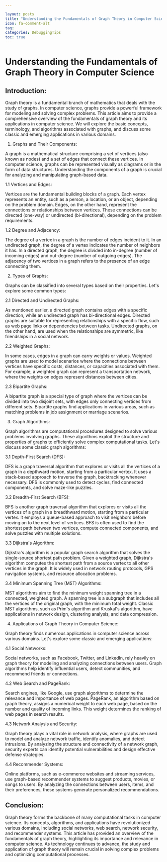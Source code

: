 ```yaml
---

layout: posts
title: "Understanding the Fundamentals of Graph Theory in Computer Science"
icon: fa-comment-alt
tag:      
categories: DebuggingTips
toc: true
---
```




# Understanding the Fundamentals of Graph Theory in Computer Science

## Introduction:

Graph theory is a fundamental branch of mathematics that deals with the study of graphs. In computer science, graphs provide a powerful framework for modeling and solving complex problems. This article aims to provide a comprehensive overview of the fundamentals of graph theory and its applications in computer science. We will explore the basic concepts, terminology, and algorithms associated with graphs, and discuss some classic and emerging applications in various domains.

1. Graphs and Their Components:

A graph is a mathematical structure comprising a set of vertices (also known as nodes) and a set of edges that connect these vertices. In computer science, graphs can be represented visually as diagrams or in the form of data structures. Understanding the components of a graph is crucial for analyzing and manipulating graph-based data.

1.1 Vertices and Edges:

Vertices are the fundamental building blocks of a graph. Each vertex represents an entity, such as a person, a location, or an object, depending on the problem domain. Edges, on the other hand, represent the connections or relationships between vertices. These connections can be directed (one-way) or undirected (bi-directional), depending on the problem requirements.

1.2 Degree and Adjacency:

The degree of a vertex in a graph is the number of edges incident to it. In an undirected graph, the degree of a vertex indicates the number of neighbors it has. In a directed graph, the degree is divided into in-degree (number of incoming edges) and out-degree (number of outgoing edges). The adjacency of two vertices in a graph refers to the presence of an edge connecting them.

2. Types of Graphs:

Graphs can be classified into several types based on their properties. Let's explore some common types:

2.1 Directed and Undirected Graphs:

As mentioned earlier, a directed graph contains edges with a specific direction, while an undirected graph has bi-directional edges. Directed graphs are suitable for representing relationships with a specific flow, such as web page links or dependencies between tasks. Undirected graphs, on the other hand, are used when the relationships are symmetric, like friendships in a social network.

2.2 Weighted Graphs:

In some cases, edges in a graph can carry weights or values. Weighted graphs are used to model scenarios where the connections between vertices have specific costs, distances, or capacities associated with them. For example, a weighted graph can represent a transportation network, where the weights on edges represent distances between cities.

2.3 Bipartite Graphs:

A bipartite graph is a special type of graph where the vertices can be divided into two disjoint sets, with edges only connecting vertices from different sets. Bipartite graphs find applications in various areas, such as matching problems in job assignment or marriage scenarios.

3. Graph Algorithms:

Graph algorithms are computational procedures designed to solve various problems involving graphs. These algorithms exploit the structure and properties of graphs to efficiently solve complex computational tasks. Let's discuss some classic graph algorithms:

3.1 Depth-First Search (DFS):

DFS is a graph traversal algorithm that explores or visits all the vertices of a graph in a depthward motion, starting from a particular vertex. It uses a stack-based approach to traverse the graph, backtracking whenever necessary. DFS is commonly used to detect cycles, find connected components, and solve maze-like puzzles.

3.2 Breadth-First Search (BFS):

BFS is another graph traversal algorithm that explores or visits all the vertices of a graph in a breadthward motion, starting from a particular vertex. It employs a queue-based approach to visit neighbors before moving on to the next level of vertices. BFS is often used to find the shortest path between two vertices, compute connected components, and solve puzzles with multiple solutions.

3.3 Dijkstra's Algorithm:

Dijkstra's algorithm is a popular graph search algorithm that solves the single-source shortest path problem. Given a weighted graph, Dijkstra's algorithm computes the shortest path from a source vertex to all other vertices in the graph. It is widely used in network routing protocols, GPS navigation systems, and resource allocation problems.

3.4 Minimum Spanning Tree (MST) Algorithms:

MST algorithms aim to find the minimum weight spanning tree in a connected, weighted graph. A spanning tree is a subgraph that includes all the vertices of the original graph, with the minimum total weight. Classic MST algorithms, such as Prim's algorithm and Kruskal's algorithm, have applications in network design, clustering analysis, and data compression.

4. Applications of Graph Theory in Computer Science:

Graph theory finds numerous applications in computer science across various domains. Let's explore some classic and emerging applications:

4.1 Social Networks:

Social networks, such as Facebook, Twitter, and LinkedIn, rely heavily on graph theory for modeling and analyzing connections between users. Graph algorithms help identify influential users, detect communities, and recommend friends or connections.

4.2 Web Search and PageRank:

Search engines, like Google, use graph algorithms to determine the relevance and importance of web pages. PageRank, an algorithm based on graph theory, assigns a numerical weight to each web page, based on the number and quality of incoming links. This weight determines the ranking of web pages in search results.

4.3 Network Analysis and Security:

Graph theory plays a vital role in network analysis, where graphs are used to model and analyze network traffic, identify anomalies, and detect intrusions. By analyzing the structure and connectivity of a network graph, security experts can identify potential vulnerabilities and design effective defense strategies.

4.4 Recommender Systems:

Online platforms, such as e-commerce websites and streaming services, use graph-based recommender systems to suggest products, movies, or songs to users. By analyzing the connections between users, items, and their preferences, these systems generate personalized recommendations.

## Conclusion:

Graph theory forms the backbone of many computational tasks in computer science. Its concepts, algorithms, and applications have revolutionized various domains, including social networks, web search, network security, and recommender systems. This article has provided an overview of the fundamentals of graph theory, highlighting its importance and relevance in computer science. As technology continues to advance, the study and application of graph theory will remain crucial in solving complex problems and optimizing computational processes.